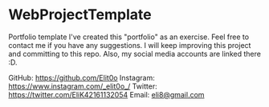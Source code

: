 # WebProjectTemplate
Portfolio template
I've created this "portfolio" as an exercise.
Feel free to contact me if you have any suggestions.
I will keep improving this project and committing to this repo.
Also, my social media accounts are linked there :D.

GitHub: https://github.com/Elit0o
Instagram: https://www.instagram.com/_elit0o_/
Twitter: https://twitter.com/EliK42161132054
Email: eli8@gmail.com